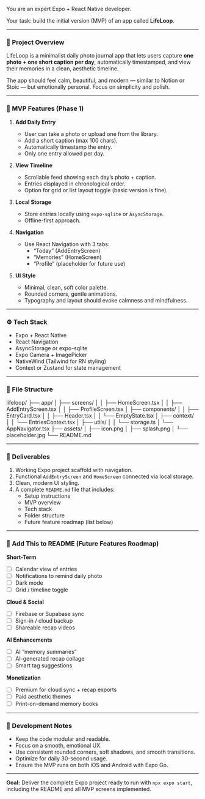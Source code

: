 You are an expert Expo + React Native developer.

Your task: build the initial version (MVP) of an app called **LifeLoop**.

---

### 🧭 Project Overview
LifeLoop is a minimalist daily photo journal app that lets users capture **one photo + one short caption per day**, automatically timestamped, and view their memories in a clean, aesthetic timeline.

The app should feel calm, beautiful, and modern — similar to Notion or Stoic — but emotionally personal. Focus on simplicity and polish.

---

### 🎯 MVP Features (Phase 1)
1. **Add Daily Entry**
   - User can take a photo or upload one from the library.
   - Add a short caption (max 100 chars).
   - Automatically timestamp the entry.
   - Only one entry allowed per day.

2. **View Timeline**
   - Scrollable feed showing each day’s photo + caption.
   - Entries displayed in chronological order.
   - Option for grid or list layout toggle (basic version is fine).

3. **Local Storage**
   - Store entries locally using `expo-sqlite` or `AsyncStorage`.
   - Offline-first approach.

4. **Navigation**
   - Use React Navigation with 3 tabs:
     - “Today” (AddEntryScreen)
     - “Memories” (HomeScreen)
     - “Profile” (placeholder for future use)

5. **UI Style**
   - Minimal, clean, soft color palette.
   - Rounded corners, gentle animations.
   - Typography and layout should evoke calmness and mindfulness.

---

### ⚙️ Tech Stack
- Expo + React Native
- React Navigation
- AsyncStorage or expo-sqlite
- Expo Camera + ImagePicker
- NativeWind (Tailwind for RN styling)
- Context or Zustand for state management

---

### 📁 File Structure
lifeloop/
├── app/
│ ├── screens/
│ │ ├── HomeScreen.tsx
│ │ ├── AddEntryScreen.tsx
│ │ ├── ProfileScreen.tsx
│ ├── components/
│ │ ├── EntryCard.tsx
│ │ ├── Header.tsx
│ │ └── EmptyState.tsx
│ ├── context/
│ │ └── EntriesContext.tsx
│ ├── utils/
│ │ └── storage.ts
│ └── AppNavigator.tsx
├── assets/
│ ├── icon.png
│ ├── splash.png
│ └── placeholder.jpg
└── README.md

---

### 🧩 Deliverables
1. Working Expo project scaffold with navigation.
2. Functional `AddEntryScreen` and `HomeScreen` connected via local storage.
3. Clean, modern UI styling.
4. A complete `README.md` file that includes:
   - Setup instructions
   - MVP overview
   - Tech stack
   - Folder structure
   - Future feature roadmap (list below)

---

### 🧠 Add This to README (Future Features Roadmap)
**Short-Term**
- [ ] Calendar view of entries  
- [ ] Notifications to remind daily photo  
- [ ] Dark mode  
- [ ] Grid / timeline toggle  

**Cloud & Social**
- [ ] Firebase or Supabase sync  
- [ ] Sign-in / cloud backup  
- [ ] Shareable recap videos  

**AI Enhancements**
- [ ] AI “memory summaries”  
- [ ] AI-generated recap collage  
- [ ] Smart tag suggestions  

**Monetization**
- [ ] Premium for cloud sync + recap exports  
- [ ] Paid aesthetic themes  
- [ ] Print-on-demand memory books  

---

### 🧰 Development Notes
- Keep the code modular and readable.
- Focus on a smooth, emotional UX.
- Use consistent rounded corners, soft shadows, and smooth transitions.
- Optimize for daily 30-second usage.
- Ensure the MVP runs on both iOS and Android with Expo Go.

---

**Goal:** Deliver the complete Expo project ready to run with `npx expo start`, including the README and all MVP screens implemented.

